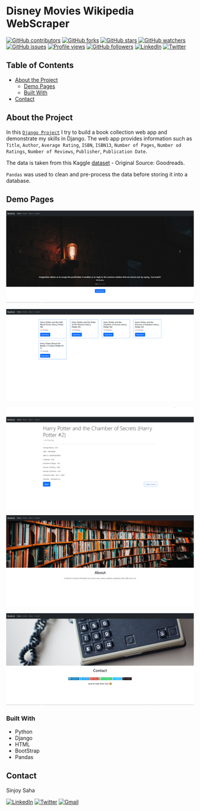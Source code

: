 # Disney Movies Wikipedia WebScraper

[![GitHub contributors](https://img.shields.io/github/contributors/sinjoysaha/django-booklist.svg)](https://GitHub.com/sinjoysaha/django-booklist/graphs/contributors/)
[![GitHub forks](https://img.shields.io/github/forks/sinjoysaha/django-booklist.svg)](https://GitHub.com/sinjoysaha/django-booklist/network/)
[![GitHub stars](https://img.shields.io/github/stars/sinjoysaha/django-booklist.svg)](https://GitHub.com/sinjoysaha/django-booklist/stargazers/)
[![GitHub watchers](https://img.shields.io/github/watchers/sinjoysaha/django-booklist.svg)](https://GitHub.com/sinjoysaha/django-booklist/watchers/)
[![GitHub issues](https://img.shields.io/github/issues/sinjoysaha/django-booklist.svg)](https://GitHub.com/sinjoysaha/django-booklist/issues/)
[![Profile views](https://gpvc.arturio.dev/sinjoysaha)](https://GitHub.com/sinjoysaha/)
[![GitHub followers](https://img.shields.io/github/followers/sinjoysaha.svg)](https://github.com/sinjoysaha?tab=followers)
[![LinkedIn](https://img.shields.io/badge/-LinkedIn-black.svg?style=flat-square&logo=linkedin&color=0077b5)](https://linkedin.com/in/sinjoysaha)
[![Twitter](https://img.shields.io/badge/-Twitter-blue.svg?style=flat-square&logo=twitter&color=b3e0ff)](https://twitter.com/SinjoySaha)

## Table of Contents

* [About the Project](#about-the-project)
  * [Demo Pages](#demo-pages)
  * [Built With](#built-with)
* [Contact](#contact)

## About the Project

In this [`Django Project`](https://github.com/sinjoysaha/django-booklist) I try to build a book collection web app and demonstrate my skills in Django. The web app provides information such as `Title`, `Author`, `Average Rating`,  `ISBN`, `ISBN13`, `Number of Pages`, `Number od Ratings`, `Number of Reviews`,  `Publisher`, `Publication Date`. 

The data is taken from this Kaggle [dataset](https://www.kaggle.com/jealousleopard/goodreadsbooks) - Original Source: Goodreads. 

`Pandas` was used to clean and pre-process the data before storing it into a database.

## Demo Pages
[![Project Image](docs/images/django-booklist-home.png)](https://github.com/sinjoysaha/django-booklist)

[![Project Image](docs/images/django-booklist-books.png)](https://github.com/sinjoysaha/django-booklist)

[![Project Image](docs/images/django-booklist-book-detail.png)](https://github.com/sinjoysaha/django-booklist)

[![Project Image](docs/images/django-booklist-about.png)](https://github.com/sinjoysaha/django-booklist)

[![Project Image](docs/images/django-booklist-contact.png)](https://github.com/sinjoysaha/django-booklist)

### Built With

* Python
* Django
* HTML
* BootStrap
* Pandas 

## Contact

Sinjoy Saha 

  [![LinkedIn](https://img.shields.io/badge/LinkedIn-0077B5?style=for-the-badge&logo=linkedin&logoColor=white)](https://linkedin.com/in/sinjoysaha)
  [![Twitter](https://img.shields.io/badge/Twitter-1DA1F2?style=for-the-badge&logo=twitter&logoColor=white)](https://twitter.com/SinjoySaha)
  [![Gmail](https://img.shields.io/badge/Gmail-D14836?style=for-the-badge&logo=gmail&logoColor=white)](mailto:sinjoysaha555@gmail.com)

